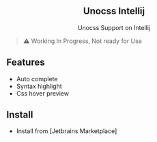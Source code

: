 <h2 align="center">Unocss Intellij</h2>
<div align="center">
<span>Unocss Support on Intellij</span>
</div> 

> ⚠ Working In Progress, Not ready for Use

## Features
- Auto complete
- Syntax highlight
- Css hover preview

## Install
- Install from [Jetbrains Marketplace]

